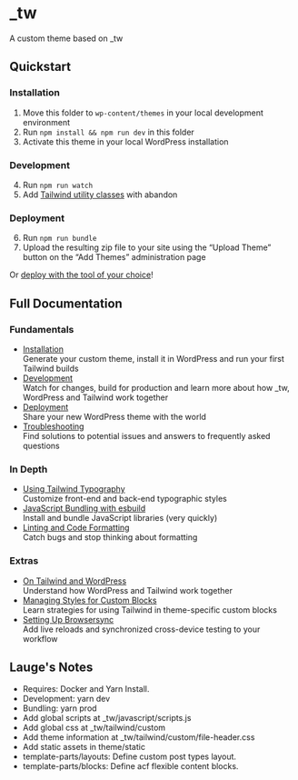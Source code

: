 # \_tw

A custom theme based on \_tw

## Quickstart

### Installation

1. Move this folder to `wp-content/themes` in your local development environment
2. Run `npm install && npm run dev` in this folder
3. Activate this theme in your local WordPress installation

### Development

4. Run `npm run watch`
5. Add [Tailwind utility classes](https://tailwindcss.com/docs/utility-first) with abandon

### Deployment

6. Run `npm run bundle`
7. Upload the resulting zip file to your site using the “Upload Theme” button on the “Add Themes” administration page

Or [deploy with the tool of your choice](https://underscoretw.com/docs/deployment/#h-other-deployment-options)!

## Full Documentation

### Fundamentals

-   [Installation](https://underscoretw.com/docs/installation/)  
    Generate your custom theme, install it in WordPress and run your first Tailwind builds
-   [Development](https://underscoretw.com/docs/development/)  
    Watch for changes, build for production and learn more about how \_tw, WordPress and Tailwind work together
-   [Deployment](https://underscoretw.com/docs/deployment/)  
    Share your new WordPress theme with the world
-   [Troubleshooting](https://underscoretw.com/docs/troubleshooting/)  
    Find solutions to potential issues and answers to frequently asked questions

### In Depth

-   [Using Tailwind Typography](https://underscoretw.com/docs/tailwind-typography/)  
    Customize front-end and back-end typographic styles
-   [JavaScript Bundling with esbuild](https://underscoretw.com/docs/esbuild/)  
    Install and bundle JavaScript libraries (very quickly)
-   [Linting and Code Formatting](https://underscoretw.com/docs/linting-code-formatting/)  
    Catch bugs and stop thinking about formatting

### Extras

-   [On Tailwind and WordPress](https://underscoretw.com/docs/wordpress-tailwind/)  
    Understand how WordPress and Tailwind work together
-   [Managing Styles for Custom Blocks](https://underscoretw.com/docs/custom-blocks/)  
    Learn strategies for using Tailwind in theme-specific custom blocks
-   [Setting Up Browsersync](https://underscoretw.com/docs/browsersync/)  
    Add live reloads and synchronized cross-device testing to your workflow

## Lauge's Notes

-   Requires: Docker and Yarn Install.
-   Development: yarn dev
-   Bundling: yarn prod
-   Add global scripts at \_tw/javascript/scripts.js
-   Add global css at \_tw/tailwind/custom
-   Add theme information at \_tw/tailwind/custom/file-header.css
-   Add static assets in theme/static
-   template-parts/layouts: Define custom post types layout.
-   template-parts/blocks: Define acf flexible content blocks.
